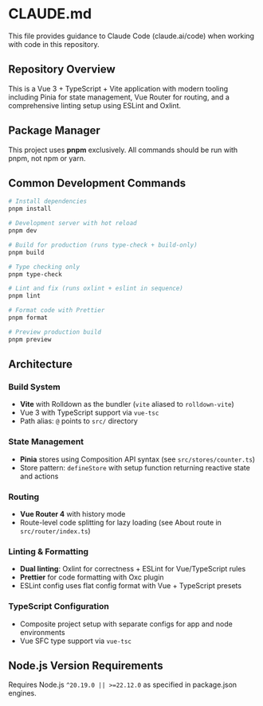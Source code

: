 # CLAUDE.md

This file provides guidance to Claude Code (claude.ai/code) when working with code in this repository.

## Repository Overview

This is a Vue 3 + TypeScript + Vite application with modern tooling including Pinia for state management, Vue Router for routing, and a comprehensive linting setup using ESLint and Oxlint.

## Package Manager

This project uses **pnpm** exclusively. All commands should be run with pnpm, not npm or yarn.

## Common Development Commands

```bash
# Install dependencies
pnpm install

# Development server with hot reload
pnpm dev

# Build for production (runs type-check + build-only)
pnpm build

# Type checking only
pnpm type-check

# Lint and fix (runs oxlint + eslint in sequence)
pnpm lint

# Format code with Prettier
pnpm format

# Preview production build
pnpm preview
```

## Architecture

### Build System
- **Vite** with Rolldown as the bundler (`vite` aliased to `rolldown-vite`)
- Vue 3 with TypeScript support via `vue-tsc`
- Path alias: `@` points to `src/` directory

### State Management
- **Pinia** stores using Composition API syntax (see `src/stores/counter.ts`)
- Store pattern: `defineStore` with setup function returning reactive state and actions

### Routing
- **Vue Router 4** with history mode
- Route-level code splitting for lazy loading (see About route in `src/router/index.ts`)

### Linting & Formatting
- **Dual linting**: Oxlint for correctness + ESLint for Vue/TypeScript rules
- **Prettier** for code formatting with Oxc plugin
- ESLint config uses flat config format with Vue + TypeScript presets

### TypeScript Configuration
- Composite project setup with separate configs for app and node environments
- Vue SFC type support via `vue-tsc`

## Node.js Version Requirements

Requires Node.js `^20.19.0 || >=22.12.0` as specified in package.json engines.